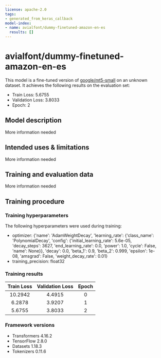 ```yaml
---
license: apache-2.0
tags:
- generated_from_keras_callback
model-index:
- name: avialfont/dummy-finetuned-amazon-en-es
  results: []
---
```


<!-- This model card has been generated automatically according to the information Keras had access to. You should
probably proofread and complete it, then remove this comment. -->

# avialfont/dummy-finetuned-amazon-en-es

This model is a fine-tuned version of [google/mt5-small](https://huggingface.co/google/mt5-small) on an unknown dataset.
It achieves the following results on the evaluation set:
- Train Loss: 5.6755
- Validation Loss: 3.8033
- Epoch: 2

## Model description

More information needed

## Intended uses & limitations

More information needed

## Training and evaluation data

More information needed

## Training procedure

### Training hyperparameters

The following hyperparameters were used during training:
- optimizer: {'name': 'AdamWeightDecay', 'learning_rate': {'class_name': 'PolynomialDecay', 'config': {'initial_learning_rate': 5.6e-05, 'decay_steps': 3627, 'end_learning_rate': 0.0, 'power': 1.0, 'cycle': False, 'name': None}}, 'decay': 0.0, 'beta_1': 0.9, 'beta_2': 0.999, 'epsilon': 1e-08, 'amsgrad': False, 'weight_decay_rate': 0.01}
- training_precision: float32

### Training results

| Train Loss | Validation Loss | Epoch |
|:----------:|:---------------:|:-----:|
| 10.2942    | 4.4915          | 0     |
| 6.2878     | 3.9207          | 1     |
| 5.6755     | 3.8033          | 2     |


### Framework versions

- Transformers 4.16.2
- TensorFlow 2.8.0
- Datasets 1.18.3
- Tokenizers 0.11.6
